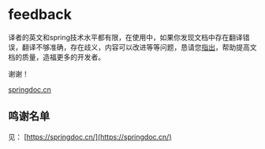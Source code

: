 # feedback

译者的英文和spring技术水平都有限，在使用中，如果你发现文档中存在翻译错误，翻译不够准确，存在歧义，内容可以改进等等问题，恳请您[指出](https://github.com/spring-doc/feedback/issues/new)，帮助提高文档的质量，造福更多的开发者。

谢谢！

[springdoc.cn](https://springdoc.cn)

## 鸣谢名单

见： [https://springdoc.cn/](https://springdoc.cn/)

